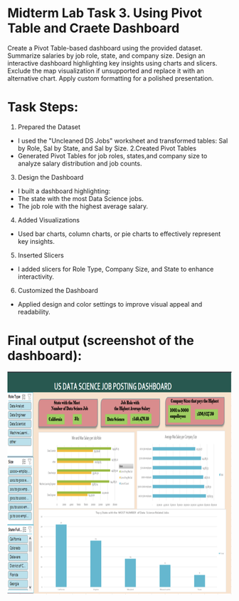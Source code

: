 # Midterm Lab Task 3. Using Pivot Table and Craete Dashboard
Create a Pivot Table-based dashboard using the provided dataset. Summarize salaries by job role, state, and company size. Design an interactive dashboard highlighting key insights using charts and slicers. Exclude the map visualization if unsupported and replace it with an alternative chart. Apply custom formatting for a polished presentation.

# Task Steps:
1. Prepared the Dataset
- I used the "Uncleaned DS Jobs" worksheet and transformed tables: Sal by Role, Sal by State, and Sal by Size.
2.Created Pivot Tables
- Generated Pivot Tables for job roles, states,and company size to analyze salary distribution and job counts.
3. Design the Dashboard
- I built a dashboard highlighting:
- The state with the most Data Science jobs.
- The job role with the highest average salary.
4. Added Visualizations
- Used bar charts, column charts, or pie charts to effectively represent key insights.
5. Inserted Slicers
- I added slicers for Role Type, Company Size, and State to enhance interactivity.
6. Customized the Dashboard
- Applied design and color settings to improve visual appeal and readability.
# Final output (screenshot of the dashboard):
<img src="image/Screenshot 2025-04-23 at 16.41.35.png" alt="Alt Text" width="1000" height="500">


